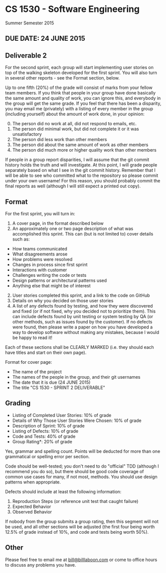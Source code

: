 # CS 1530 - Software Engineering
Summer Semester 2015

## DUE DATE: 24 JUNE 2015

## Deliverable 2

For the second sprint, each group will start implementing user stories on top of the walking skeleton developed for the first sprint.  You will also turn in several other reports - see the Format section, below.

Up to one fifth (20%) of the grade will consist of marks from your fellow team members.  If you think that people in your group have done basically the same amount and quality of work, you can ignore this, and everybody in the group will get the same grade.  If you feel that there has been a disparity, you may email me (privately) with a listing of every member in the group (including yourself) about the amount of work done, in your opinion:

0. The person did no work at all, did not respond to emails, etc.
1. The person did minimal work, but did not complete it or it was unsatisfactory
2. The person did less work than other members
3. The person did about the same amount of work as other members
4. The person did much more or higher quality work than other members

If people in a group report disparities, I will assume that the git commit history holds the truth and will investigate.  At this point, I will grade people separately based on what I see in the git commit history.  Remember that I will be able to see who committed what to the repository so please commit under your own username!  For this reason, you should probably commit the final reports as well (although I will still expect a printed out copy).

## Format

For the first sprint, you will turn in:

1. A cover page, in the format described below
1. An approximately one or two page description of what was accomplished this sprint.  This can (but is not limited to) cover details such as:
  * How teams communicated
  * What disagreements arose
  * How problems were resolved
  * Changes in process since first sprint
  * Interactions with customer
  * Challenges writing the code or tests
  * Design patterns or architectural patterns used
  * Anything else that might be of interest
2. User stories completed this sprint, and a link to the code on GitHub
3. Details on why you decided on those user stories
3. A list of any defects found by testing, and how they were discovered and fixed (or if not fixed, why you decided not to prioritize them).  This can include defects found by unit testing or system testing by QA (or other methods, such as issues found by the customer).  If no defects were found, then please write a paper on how you have developed a way to develop software without making any mistakes, because I would be happy to read it!

Each of these sections shall be CLEARLY MARKED (i.e. they should each have titles and start on their own page).

Format for cover page:
* The name of the project
* The names of the people in the group, and their git usernames
* The date that it is due (24 JUNE 2015)
* The title "CS 1530 - SPRINT 2 DELIVERABLE"

## Grading

* Listing of Completed User Stories: 10% of grade
* Details of Why Those User Stories Were Chosen: 10% of grade
* Description of Sprint: 10% of grade
* Listing of Defects: 10% of grade
* Code and Tests: 40% of grade
* Group Rating*: 20% of grade

Yes, grammar and spelling count.  Points will be deducted for more than one grammatical or spelling error per section.

Code should be well-tested; you don't need to do "official" TDD (although I recommend you do so), but there should be good code coverage of common use cases for many, if not most, methods.  You should use design patterns when appropriate.

Defects should include at least the following information:

1. Reproduction Steps (or reference unit test that caught failure)
2. Expected Behavior
3. Observed Behavior

If nobody from the group submits a group rating, then this segment will not be used, and all other sections will be adjusted (the first four being worth 12.5% of grade instead of 10%, and code and tests being worth 50%).

## Other

Please feel free to email me at bill@billlaboon.com or come to office hours to discuss any problems you have. 
 
